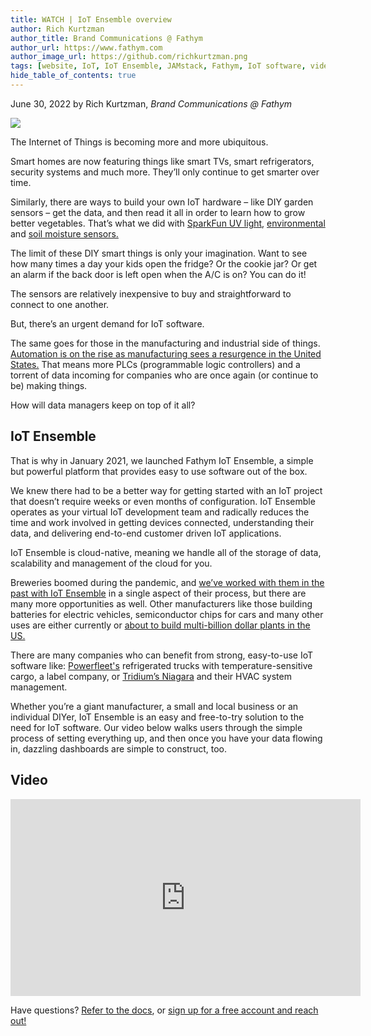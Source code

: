 ```yaml
---
title: WATCH | IoT Ensemble overview
author: Rich Kurtzman
author_title: Brand Communications @ Fathym
author_url: https://www.fathym.com
author_image_url: https://github.com/richkurtzman.png
tags: [website, IoT, IoT Ensemble, JAMstack, Fathym, IoT software, video, IoT turorial]
hide_table_of_contents: true
---
```


June 30, 2022 by Rich Kurtzman, _Brand Communications @ Fathym_

![](https://www.fathym.com/img/iotensemblegraphic.png)

The Internet of Things is becoming more and more ubiquitous.  

Smart homes are now featuring things like smart TVs, smart refrigerators, security systems and much more. They’ll only continue to get smarter over time.  

Similarly, there are ways to build your own IoT hardware – like DIY garden sensors – get the data, and then read it all in order to learn how to grow better vegetables. That’s what we did with [SparkFun UV light](https://www.fathym.com/blog/articles/2022/june/2022-06-16-iot-garden-sensor-uv), [environmental](https://www.fathym.com/blog/articles/2022/may/2022-05-27-garden-better-environmental-sensor) and [soil moisture sensors.](https://www.fathym.com/blog/articles/2022/april/2022-04-18-iot-garden-soil-moisture-sensor) 

The limit of these DIY smart things is only your imagination. Want to see how many times a day your kids open the fridge? Or the cookie jar? Or get an alarm if the back door is left open when the A/C is on? You can do it!  

The sensors are relatively inexpensive to buy and straightforward to connect to one another.  

But, there’s an urgent demand for IoT software.  

The same goes for those in the manufacturing and industrial side of things. [Automation is on the rise as manufacturing sees a resurgence in the United States.](https://www.fathym.com/blog/articles/2022/may/2022-05-17-american-manufacturing-resurgence) That means more PLCs (programmable logic controllers) and a torrent of data incoming for companies who are once again (or continue to be) making things.  

How will data managers keep on top of it all? 

## IoT Ensemble 

That is why in January 2021, we launched Fathym IoT Ensemble, a simple but powerful platform that provides easy to use software out of the box. 

We knew there had to be a better way for getting started with an IoT project that doesn’t require weeks or even months of configuration. IoT Ensemble operates as your virtual IoT development team and radically reduces the time and work involved in getting devices connected, understanding their data, and delivering end-to-end customer driven IoT applications.  

IoT Ensemble is cloud-native, meaning we handle all of the storage of data, scalability and management of the cloud for you.  

Breweries boomed during the pandemic, and [we’ve worked with them in the past with IoT Ensemble](https://www.fathym.com/iot/blog/blogs/2021/march/2021-03-04-crazy-mountain-brewery) in a single aspect of their process, but there are many more opportunities as well. Other manufacturers like those building batteries for electric vehicles, semiconductor chips for cars and many other uses are either currently or [about to build multi-billion dollar plants in the US.](https://www.nytimes.com/2022/01/05/business/economy/supply-chain-reshoring-us-manufacturing.html) 

There are many companies who can benefit from strong, easy-to-use IoT software like: [Powerfleet's](https://www.powerfleet.com/) refrigerated trucks with temperature-sensitive cargo, a label company, or [Tridium’s Niagara](https://www.tridium.com/us/en/Products/niagara) and their HVAC system management. 

Whether you’re a giant manufacturer, a small and local business or an individual DIYer, IoT Ensemble is an easy and free-to-try solution to the need for IoT software. Our video below walks users through the simple process of setting everything up, and then once you have your data flowing in, dazzling dashboards are simple to construct, too.  

## Video

<iframe width="560" height="315" src="https://www.youtube.com/embed/hQaVqLzAmIM" title="YouTube video player" frameborder="0" allow="accelerometer; autoplay; clipboard-write; encrypted-media; gyroscope; picture-in-picture" allowfullscreen></iframe> 

Have questions? [Refer to the docs](https://www.fathym.com/iot/docs), or [sign up for a free account and reach out!](https://www.fathym.com/dashboard) 